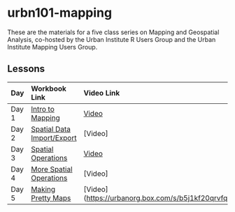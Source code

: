 # urbn101-mapping

These are the materials for a five class series on Mapping and Geospatial Analysis, co-hosted by the Urban Institute R Users Group and the Urban Institute Mapping Users Group.


## Lessons


| Day | Workbook Link | Video Link | Solutions | 
|:----|:--------------|:-----------|:----------|
| Day 1 | [Intro to Mapping](https://ui-research.github.io/urbn101-mapping/lessons/01_lesson.html) | [Video](https://urbanorg.box.com/s/k187mxzxhpuac4qyvz066pugrwvo63uy) | [Solutions](https://github.com/UI-Research/urbn101-mapping/blob/master/lessons/01_solutions.R)|
| Day 2 | [Spatial Data Import/Export](https://ui-research.github.io/urbn101-mapping/lessons/02_lesson.html) | [Video] |
| Day 3 | [Spatial Operations](https://ui-research.github.io/urbn101-mapping/lessons/03_lesson.html)| [Video](https://us02web.zoom.us/rec/share/RQIsWVKQ51xjVWrsa7vgIQkGAH6LEwzOljY_ge8htHx7OLjZrX_ZaPulmdOQzdMb.CjOiy-MPYhzf2_pH?startTime=1637687047000) |  [Solutions](https://github.com/UI-Research/urbn101-mapping/blob/master/lessons/03_solutions.R)|
| Day 4 | [More Spatial Operations](https://ui-research.github.io/urbn101-mapping/lessons/04_lesson.html)| [Video] |
| Day 5 | [Making Pretty Maps](https://ui-research.github.io/urbn101-mapping/lessons/05_lesson.html)| [Video] (https://urbanorg.box.com/s/b5j1kf20qrvfqh60szndwnvdipbcjekv)| [Solutions](https://github.com/UI-Research/urbn101-mapping/blob/master/lessons/05_solutions.R)|

